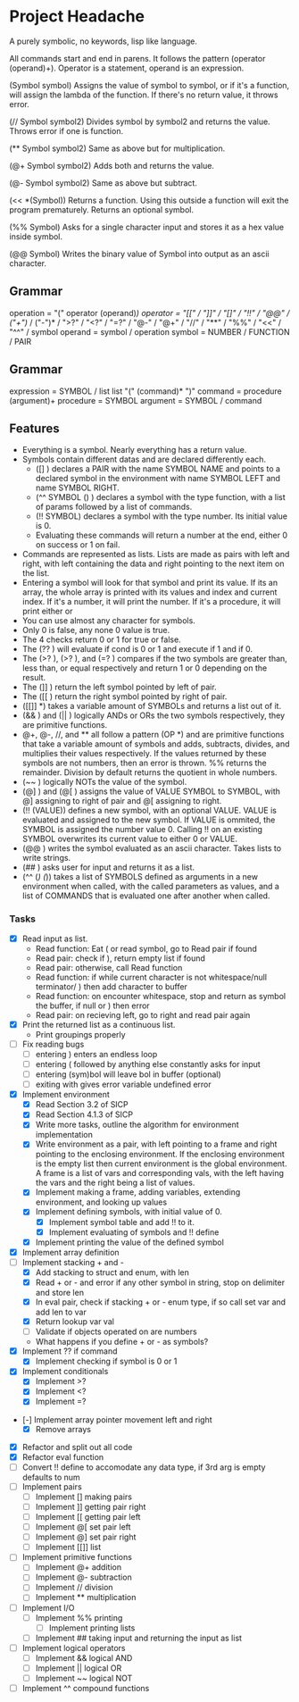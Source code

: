 # Project Headache

A purely symbolic, no keywords, lisp like language.

All commands start and end in parens. It follows the pattern (operator (operand)+). Operator is a statement, operand is an expression.

(Symbol symbol) Assigns the value of symbol to symbol, or if it's a function, will assign the lambda of the function. If there's no return value, it throws error.

(// Symbol symbol2) Divides symbol by symbol2 and returns the value. Throws error if one is function.

(** Symbol symbol2) Same as above but for multiplication.

(@+ Symbol symbol2) Adds both and returns the value.

(@- Symbol symbol2) Same as above but subtract.

(<< *(Symbol)) Returns a function. Using this outside a function will exit the program prematurely. Returns an optional symbol.

(%% Symbol) Asks for a single character input and stores it as a hex value inside symbol.

(@@ Symbol) Writes the binary value of Symbol into output as an ascii character.

## Grammar

operation = "(" operator (operand)*)
operator = "[[" / "]]" / "[]" / "!!" / "@@" / ("+")* / ("-")* / ">?" / "<?" / "=?" / "@-" / "@+" / "//" / "**" / "%%" / "<<" / "^^" / symbol
operand = symbol / operation
symbol = NUMBER / FUNCTION / PAIR

## Grammar

expression = SYMBOL / list
list "(" (command)* ")"
command = procedure (argument)+
procedure = SYMBOL
argument = SYMBOL / command

## Features
- Everything is a symbol. Nearly everything has a return value.
- Symbols contain different datas and are declared differently each.
    - ([] <SYMBOL NAME> <SYMBOL LEFT> <SYMBOL RIGHT>) declares a PAIR with the name SYMBOL NAME and points to a declared symbol in the environment with name SYMBOL LEFT and name SYMBOL RIGHT.
    - (^^ SYMBOL (<params>) <body>) declares a symbol with the type function, with a list of params followed by a list of commands.
    - (!! SYMBOL) declares a symbol with the type number. Its initial value is 0.
    - Evaluating these commands will return a number at the end, either 0 on success or 1 on fail.
- Commands are represented as lists. Lists are made as pairs with left and right, with left containing the data and right pointing to the next item on the list.
- Entering a symbol will look for that symbol and print its value. If its an array, the whole array is printed with its values and index and current index. If it's a number, it will print the number. If it's a procedure, it will print either <primitive proc> or <compound proc>
- You can use almost any character for symbols.
- Only 0 is false, any none 0 value is true.
- The 4 checks return 0 or 1 for true or false.
- The (?? <cond> <if> <else>) will evaluate if cond is 0 or 1 and execute <if> if 1 and <else> if 0.
- The (>? <SYMBOL> <SYMBOL>), (>? <SYMBOL> <SYMBOL>), and (=? <SYMBOL> <SYMBOL>) compares if the two symbols are greater than, less than, or equal respectively and return 1 or 0 depending on the result.
- The (]] <PAIR SYMBOL>) return the left symbol pointed by left of pair.
- The ([[ <PAIR SYMBOL>) return the right symbol pointed by right of pair.
- ([[]] <SYMBOL>*) takes a variable amount of SYMBOLs and returns a list out of it.
- (&& <SYMBOL> <SYMBOL>) and (|| <SYMBOL> <SYMBOL>) logically ANDs or ORs the two symbols respectively, they are primitive functions.
- @+, @-, //, and ** all follow a pattern (OP <SYMBOL>*) and are primitive functions that take a variable amount of symbols and adds, subtracts, divides, and multiplies their values respectively. If the values returned by these symbols are not numbers, then an error is thrown. %% returns the remainder. Division by default returns the quotient in whole numbers.
- (~~ <SYMBOL>) logically NOTs the value of the symbol.
- (@] <SYMBOL> <SYMBOL VALUE>) and (@[ <SYMBOL> <SYMBOL VALUE>) assigns the value of VALUE SYMBOL to SYMBOL, with @] assigning to right of pair and @[ assigning to right.
- (!! <SYMBOL> (VALUE)) defines a new symbol, with an optional VALUE. VALUE is evaluated and assigned to the new symbol. If VALUE is ommited, the SYMBOL is assigned the number value 0. Calling !! on an existing SYMBOL overwrites its current value to either 0 or VALUE.
- (@@ <SYMBOL>) writes the symbol evaluated as an ascii character. Takes lists to write strings.
- (## <SYMBOL>) asks user for input and returns it as a list.
- (^^ (<SYMBOL>*) (<COMMANDS>*)) takes a list of SYMBOLS defined as arguments in a new environment when called, with the called parameters as values, and a list of COMMANDS that is evaluated one after another when called.

### Tasks
- [x] Read input as list.
    - Read function: Eat ( or read symbol, go to Read pair if found
    - Read pair: check if ), return empty list if found
    - Read pair: otherwise, call Read function
    - Read function: if while current character is not whitespace/null terminator/ ) then add character to buffer
    - Read function: on encounter whitespace, stop and return as symbol the buffer, if null or ) then error
    - Read pair: on recieving left, go to right and read pair again
- [x] Print the returned list as a continuous list.
    - Print groupings properly
- [ ] Fix reading bugs
    - [ ] entering ) enters an endless loop
    - [ ] entering ( followed by anything else constantly asks for input
    - [ ] entering (sym)bol will leave bol in buffer (optional)
    - [ ] exiting with <C-c> gives error variable undefined error
- [x] Implement environment
    - [x] Read Section 3.2 of SICP
    - [x] Read Section 4.1.3 of SICP
    - [x] Write more tasks, outline the algorithm for environment implementation
    - [x] Write environment as a pair, with left pointing to a frame and right pointing to the enclosing environment. If the enclosing environment is the empty list then current environment is the global environment. A frame is a list of vars and corresponding vals, with the left having the vars and the right being a list of values.
    - [x] Implement making a frame, adding variables, extending environment, and looking up values
    - [x] Implement defining symbols, with initial value of 0.
        - [x] Implement symbol table and add !! to it.
        - [x] Implement evaluating of symbols and !! define
    - [x] Implement printing the value of the defined symbol
- [x] Implement array definition
- [ ] Implement stacking + and -
    - [x] Add stacking to struct and enum, with len
    - [x] Read + or - and error if any other symbol in string, stop on delimiter and store len
    - [x] In eval pair, check if stacking + or - enum type, if so call set var and add len to var
    - [x] Return lookup var val
    - [ ] Validate if objects operated on are numbers
    - What happens if you define + or - as symbols?
- [x] Implement ?? if command
    - [x] Implement checking if symbol is 0 or 1
- [x] Implement conditionals
    - [x] Implement >?
    - [x] Implement <?
    - [x] Implement =?
- [-] Implement array pointer movement left and right
    - [x] Remove arrays
- [x] Refactor and split out all code
- [x] Refactor eval function
- [ ] Convert !! define to accomodate any data type, if 3rd arg is empty defaults to num
- [ ] Implement pairs
    - [ ] Implement [] making pairs
    - [ ] Implement ]] getting pair right
    - [ ] Implement [[ getting pair left
    - [ ] Implement @[ set pair left
    - [ ] Implement @] set pair right
    - [ ] Implement [[]] list
- [ ] Implement primitive functions
    - [ ] Implement @+ addition
    - [ ] Implement @- subtraction
    - [ ] Implement // division
    - [ ] Implement ** multiplication
- [ ] Implement I/O
    - [ ] Implement %% printing
        - [ ] Implement printing lists
    - [ ] Implement ## taking input and returning the input as list
- [ ] Implement logical operators
    - [ ] Implement && logical AND
    - [ ] Implement || logical OR
    - [ ] Implement ~~ logical NOT
- [ ] Implement ^^ compound functions
